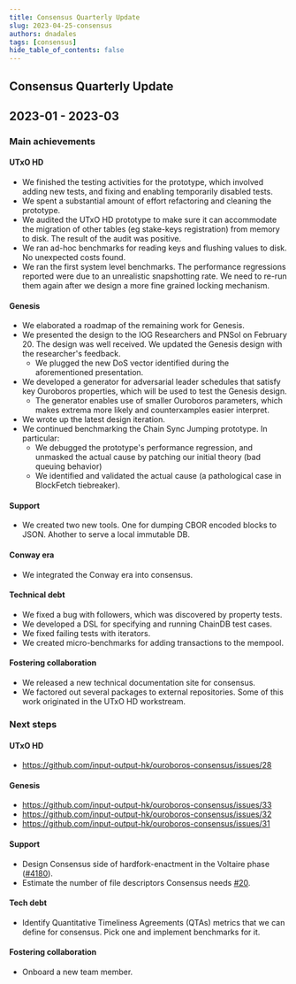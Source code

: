 ```yaml
---
title: Consensus Quarterly Update
slug: 2023-04-25-consensus
authors: dnadales
tags: [consensus]
hide_table_of_contents: false
---
```


## Consensus Quarterly Update
## 2023-01 - 2023-03

### Main achievements

#### UTxO HD

- We finished the testing activities for the prototype, which involved adding
  new tests, and fixing and enabling temporarily disabled tests.
- We spent a substantial amount of effort refactoring and cleaning the
  prototype.
- We audited the UTxO HD prototype to make sure it can accommodate the migration
  of other tables (eg stake-keys registration) from memory to disk. The result
  of the audit was positive.
- We ran ad-hoc benchmarks for reading keys and flushing values to disk. No
  unexpected costs found.
- We ran the first system level benchmarks. The performance regressions reported
  were due to an unrealistic snapshotting rate. We need to re-run them again
  after we design a more fine grained locking mechanism.

#### Genesis

- We elaborated a roadmap of the remaining work for Genesis.
- We presented the design to the IOG Researchers and PNSol on February 20. The
  design was well received. We updated the Genesis design with the researcher's
  feedback.
    - We plugged the new DoS vector identified during the aforementioned
      presentation.
- We developed a generator for adversarial leader schedules that satisfy key
  Ouroboros properties, which will be used to test the Genesis design.
    - The generator enables use of smaller Ouroboros parameters, which makes
      extrema more likely and counterxamples easier interpret.
- We wrote up the latest design iteration.
- We continued benchmarking the Chain Sync Jumping prototype. In particular:
    - We debugged the prototype's performance regression, and unmasked the
      actual cause by patching our initial theory (bad queuing behavior)
    - We identified and validated the actual cause (a pathological case in
      BlockFetch tiebreaker).

#### Support

- We created two new tools. One for dumping CBOR encoded blocks to JSON. Ahother
  to serve a local immutable DB.

#### Conway era

- We integrated the Conway era into consensus.

#### Technical debt

- We fixed a bug with followers, which was discovered by property tests.
- We developed a DSL for specifying and running ChainDB test cases.
- We fixed failing tests with iterators.
- We created micro-benchmarks for adding transactions to the mempool.

#### Fostering collaboration

- We released a new technical documentation site for consensus.
- We factored out several packages to external repositories. Some of this work
  originated in the UTxO HD workstream.

### Next steps

#### UTxO HD

- https://github.com/input-output-hk/ouroboros-consensus/issues/28

#### Genesis

- https://github.com/input-output-hk/ouroboros-consensus/issues/33
- https://github.com/input-output-hk/ouroboros-consensus/issues/32
- https://github.com/input-output-hk/ouroboros-consensus/issues/31

#### Support

- Design Consensus side of hardfork-enactment in the Voltaire phase
  ([#4180](https://github.com/input-output-hk/ouroboros-network/issues/4180)).
- Estimate the number of file descriptors Consensus needs
  [#20](https://github.com/input-output-hk/ouroboros-consensus/issues/20).

#### Tech debt

- Identify Quantitative Timeliness Agreements (QTAs) metrics that we can define
  for consensus. Pick one and implement benchmarks for it.

#### Fostering collaboration

- Onboard a new team member.

